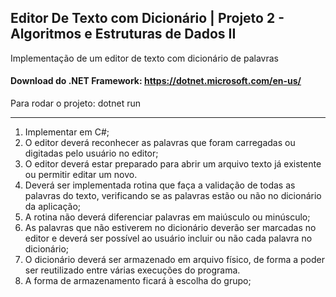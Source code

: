 ## Editor De Texto com Dicionário | Projeto 2 - Algoritmos e Estruturas de Dados II
Implementação de um editor de texto com dicionário de palavras

#### Download do .NET Framework: https://dotnet.microsoft.com/en-us/ 

Para rodar o projeto: dotnet run


----------------------

1. Implementar em C#;
2. O editor deverá reconhecer as palavras que foram carregadas ou digitadas pelo usuário no editor;
3. O editor deverá estar preparado para abrir um arquivo texto já existente ou permitir editar um novo.
4. Deverá ser implementada rotina que faça a validação de todas as palavras do texto, verificando se as palavras
estão ou não no dicionário da aplicação;
5. A rotina não deverá diferenciar palavras em maiúsculo ou minúsculo;
6. As palavras que não estiverem no dicionário deverão ser marcadas no editor e deverá ser possível ao usuário
incluir ou não cada palavra no dicionário;
7. O dicionário deverá ser armazenado em arquivo físico, de forma a poder ser reutilizado entre várias execuções
do programa.
8. A forma de armazenamento ficará à escolha do grupo;
